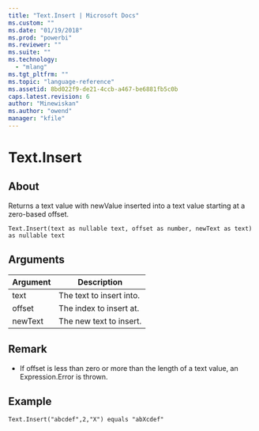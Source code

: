 ```yaml
---
title: "Text.Insert | Microsoft Docs"
ms.custom: ""
ms.date: "01/19/2018"
ms.prod: "powerbi"
ms.reviewer: ""
ms.suite: ""
ms.technology: 
  - "mlang"
ms.tgt_pltfrm: ""
ms.topic: "language-reference"
ms.assetid: 8bd022f9-de21-4ccb-a467-be6881fb5c0b
caps.latest.revision: 6
author: "Minewiskan"
ms.author: "owend"
manager: "kfile"
---
```

# Text.Insert

  
## About  
Returns a text value with newValue inserted into a text value starting at a zero-based offset.  
  
```  
Text.Insert(text as nullable text, offset as number, newText as text) as nullable text  
```  
  
## Arguments  
  
|Argument|Description|  
|------------|---------------|  
|text|The text to insert into.|  
|offset|The index to insert at.|  
|newText|The new text to insert.|  
  
## <a name="__toc360788855"></a>Remark  
  
-   If offset is less than zero or more than the length of a text value, an Expression.Error is thrown.  
  
## Example  
  
```  
Text.Insert("abcdef",2,"X") equals "abXcdef"  
```  
